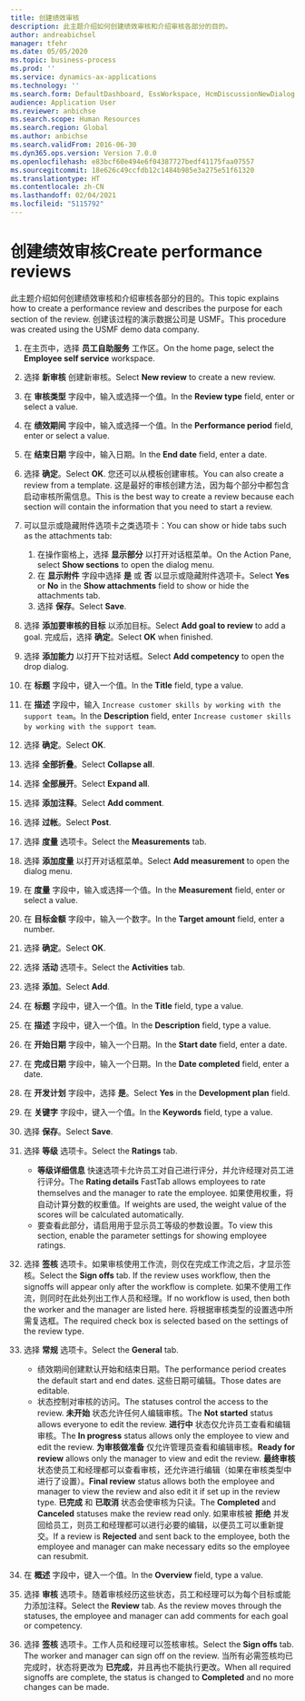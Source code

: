 ```yaml
---
title: 创建绩效审核
description: 此主题介绍如何创建绩效审核和介绍审核各部分的目的。
author: andreabichsel
manager: tfehr
ms.date: 05/05/2020
ms.topic: business-process
ms.prod: ''
ms.service: dynamics-ax-applications
ms.technology: ''
ms.search.form: DefaultDashboard, EssWorkspace, HcmDiscussionNewDialog, HcmDiscussion, HcmDiscussionChangeSettings, HcmDiscussionAddGoalDialog, HcmTopicCreate, HcmMeasurementDetailDialog, HcmPerfJournalAdd, HcmEmployeeDevelopmentWorkspace
audience: Application User
ms.reviewer: anbichse
ms.search.scope: Human Resources
ms.search.region: Global
ms.author: anbichse
ms.search.validFrom: 2016-06-30
ms.dyn365.ops.version: Version 7.0.0
ms.openlocfilehash: e83bcf60e494e6f04387727bedf41175faa07557
ms.sourcegitcommit: 18e626c49ccfdb12c1484b985e3a275e51f61320
ms.translationtype: HT
ms.contentlocale: zh-CN
ms.lasthandoff: 02/04/2021
ms.locfileid: "5115792"
---
```

# <a name="create-performance-reviews"></a><span data-ttu-id="ad121-103">创建绩效审核</span><span class="sxs-lookup"><span data-stu-id="ad121-103">Create performance reviews</span></span>


<span data-ttu-id="ad121-104">此主题介绍如何创建绩效审核和介绍审核各部分的目的。</span><span class="sxs-lookup"><span data-stu-id="ad121-104">This topic explains how to create a performance review and describes the purpose for each section of the review.</span></span> <span data-ttu-id="ad121-105">创建该过程的演示数据公司是 USMF。</span><span class="sxs-lookup"><span data-stu-id="ad121-105">This procedure was created using the USMF demo data company.</span></span>

1. <span data-ttu-id="ad121-106">在主页中，选择 **员工自助服务** 工作区。</span><span class="sxs-lookup"><span data-stu-id="ad121-106">On the home page, select the **Employee self service** workspace.</span></span>
2. <span data-ttu-id="ad121-107">选择 **新审核** 创建新审核。</span><span class="sxs-lookup"><span data-stu-id="ad121-107">Select **New review** to create a new review.</span></span>
3. <span data-ttu-id="ad121-108">在 **审核类型** 字段中，输入或选择一个值。</span><span class="sxs-lookup"><span data-stu-id="ad121-108">In the **Review type** field, enter or select a value.</span></span>
4. <span data-ttu-id="ad121-109">在 **绩效期间** 字段中，输入或选择一个值。</span><span class="sxs-lookup"><span data-stu-id="ad121-109">In the **Performance period** field, enter or select a value.</span></span>
5. <span data-ttu-id="ad121-110">在 **结束日期** 字段中，输入日期。</span><span class="sxs-lookup"><span data-stu-id="ad121-110">In the **End date** field, enter a date.</span></span>
6. <span data-ttu-id="ad121-111">选择 **确定**。</span><span class="sxs-lookup"><span data-stu-id="ad121-111">Select **OK**.</span></span> <span data-ttu-id="ad121-112">您还可以从模板创建审核。</span><span class="sxs-lookup"><span data-stu-id="ad121-112">You can also create a review from a template.</span></span> <span data-ttu-id="ad121-113">这是最好的审核创建方法，因为每个部分中都包含启动审核所需信息。</span><span class="sxs-lookup"><span data-stu-id="ad121-113">This is the best way to create a review because each section will contain the information that you need to start a review.</span></span>  
7. <span data-ttu-id="ad121-114">可以显示或隐藏附件选项卡之类选项卡：</span><span class="sxs-lookup"><span data-stu-id="ad121-114">You can show or hide tabs such as the attachments tab:</span></span>

    1. <span data-ttu-id="ad121-115">在操作窗格上，选择 **显示部分** 以打开对话框菜单。</span><span class="sxs-lookup"><span data-stu-id="ad121-115">On the Action Pane, select **Show sections** to open the dialog menu.</span></span>
    1. <span data-ttu-id="ad121-116">在 **显示附件** 字段中选择 **是** 或 **否** 以显示或隐藏附件选项卡。</span><span class="sxs-lookup"><span data-stu-id="ad121-116">Select **Yes** or **No** in the **Show attachments** field to show or hide the attachments tab.</span></span>
    1. <span data-ttu-id="ad121-117">选择 **保存**。</span><span class="sxs-lookup"><span data-stu-id="ad121-117">Select **Save**.</span></span>

8. <span data-ttu-id="ad121-118">选择 **添加要审核的目标** 以添加目标。</span><span class="sxs-lookup"><span data-stu-id="ad121-118">Select **Add goal to review** to add a goal.</span></span> <span data-ttu-id="ad121-119">完成后，选择 **确定**。</span><span class="sxs-lookup"><span data-stu-id="ad121-119">Select **OK** when finished.</span></span>
9. <span data-ttu-id="ad121-120">选择 **添加能力** 以打开下拉对话框。</span><span class="sxs-lookup"><span data-stu-id="ad121-120">Select **Add competency** to open the drop dialog.</span></span>
10. <span data-ttu-id="ad121-121">在 **标题** 字段中，键入一个值。</span><span class="sxs-lookup"><span data-stu-id="ad121-121">In the **Title** field, type a value.</span></span>
11. <span data-ttu-id="ad121-122">在 **描述** 字段中，输入 `Increase customer skills by working with the support team`。</span><span class="sxs-lookup"><span data-stu-id="ad121-122">In the **Description** field, enter `Increase customer skills by working with the support team`.</span></span>
12. <span data-ttu-id="ad121-123">选择 **确定**。</span><span class="sxs-lookup"><span data-stu-id="ad121-123">Select **OK**.</span></span>
13. <span data-ttu-id="ad121-124">选择 **全部折叠**。</span><span class="sxs-lookup"><span data-stu-id="ad121-124">Select **Collapse all**.</span></span>
14. <span data-ttu-id="ad121-125">选择 **全部展开**。</span><span class="sxs-lookup"><span data-stu-id="ad121-125">Select **Expand all**.</span></span>
15. <span data-ttu-id="ad121-126">选择 **添加注释**。</span><span class="sxs-lookup"><span data-stu-id="ad121-126">Select **Add comment**.</span></span>
16. <span data-ttu-id="ad121-127">选择 **过帐**。</span><span class="sxs-lookup"><span data-stu-id="ad121-127">Select **Post**.</span></span>
17. <span data-ttu-id="ad121-128">选择 **度量** 选项卡。</span><span class="sxs-lookup"><span data-stu-id="ad121-128">Select the **Measurements** tab.</span></span>
18. <span data-ttu-id="ad121-129">选择 **添加度量** 以打开对话框菜单。</span><span class="sxs-lookup"><span data-stu-id="ad121-129">Select **Add measurement** to open the dialog menu.</span></span>
19. <span data-ttu-id="ad121-130">在 **度量** 字段中，输入或选择一个值。</span><span class="sxs-lookup"><span data-stu-id="ad121-130">In the **Measurement** field, enter or select a value.</span></span>
26. <span data-ttu-id="ad121-131">在 **目标金额** 字段中，输入一个数字。</span><span class="sxs-lookup"><span data-stu-id="ad121-131">In the **Target amount** field, enter a number.</span></span>
20. <span data-ttu-id="ad121-132">选择 **确定**。</span><span class="sxs-lookup"><span data-stu-id="ad121-132">Select **OK**.</span></span>
21. <span data-ttu-id="ad121-133">选择 **活动** 选项卡。</span><span class="sxs-lookup"><span data-stu-id="ad121-133">Select the **Activities** tab.</span></span>
22. <span data-ttu-id="ad121-134">选择 **添加**。</span><span class="sxs-lookup"><span data-stu-id="ad121-134">Select **Add**.</span></span>
23. <span data-ttu-id="ad121-135">在 **标题** 字段中，键入一个值。</span><span class="sxs-lookup"><span data-stu-id="ad121-135">In the **Title** field, type a value.</span></span>
24. <span data-ttu-id="ad121-136">在 **描述** 字段中，键入一个值。</span><span class="sxs-lookup"><span data-stu-id="ad121-136">In the **Description** field, type a value.</span></span>
25. <span data-ttu-id="ad121-137">在 **开始日期** 字段中，输入一个日期。</span><span class="sxs-lookup"><span data-stu-id="ad121-137">In the **Start date** field, enter a date.</span></span>
26. <span data-ttu-id="ad121-138">在 **完成日期** 字段中，输入一个日期。</span><span class="sxs-lookup"><span data-stu-id="ad121-138">In the **Date completed** field, enter a date.</span></span>
27. <span data-ttu-id="ad121-139">在 **开发计划** 字段中，选择 **是**。</span><span class="sxs-lookup"><span data-stu-id="ad121-139">Select **Yes** in the **Development plan** field.</span></span>
28. <span data-ttu-id="ad121-140">在 **关键字** 字段中，键入一个值。</span><span class="sxs-lookup"><span data-stu-id="ad121-140">In the **Keywords** field, type a value.</span></span>
29. <span data-ttu-id="ad121-141">选择 **保存**。</span><span class="sxs-lookup"><span data-stu-id="ad121-141">Select **Save**.</span></span>
30. <span data-ttu-id="ad121-142">选择 **等级** 选项卡。</span><span class="sxs-lookup"><span data-stu-id="ad121-142">Select the **Ratings** tab.</span></span>  

    - <span data-ttu-id="ad121-143">**等级详细信息** 快速选项卡允许员工对自己进行评分，并允许经理对员工进行评分。</span><span class="sxs-lookup"><span data-stu-id="ad121-143">The **Rating details** FastTab allows employees to rate themselves and the manager to rate the employee.</span></span> <span data-ttu-id="ad121-144">如果使用权重，将自动计算分数的权重值。</span><span class="sxs-lookup"><span data-stu-id="ad121-144">If weights are used, the weight value of the scores will be calculated automatically.</span></span>  
    - <span data-ttu-id="ad121-145">要查看此部分，请启用用于显示员工等级的参数设置。</span><span class="sxs-lookup"><span data-stu-id="ad121-145">To view this section, enable the parameter settings for showing employee ratings.</span></span>  

31. <span data-ttu-id="ad121-146">选择 **签核** 选项卡。如果审核使用工作流，则仅在完成工作流之后，才显示签核。</span><span class="sxs-lookup"><span data-stu-id="ad121-146">Select the **Sign offs** tab. If the review uses workflow, then the signoffs will appear only after the workflow is complete.</span></span> <span data-ttu-id="ad121-147">如果不使用工作流，则同时在此处列出工作人员和经理。</span><span class="sxs-lookup"><span data-stu-id="ad121-147">If no workflow is used, then both the worker and the manager are listed here.</span></span> <span data-ttu-id="ad121-148">将根据审核类型的设置选中所需复选框。</span><span class="sxs-lookup"><span data-stu-id="ad121-148">The required check box is selected based on the settings of the review type.</span></span>  
32. <span data-ttu-id="ad121-149">选择 **常规** 选项卡。</span><span class="sxs-lookup"><span data-stu-id="ad121-149">Select the **General** tab.</span></span>

    - <span data-ttu-id="ad121-150">绩效期间创建默认开始和结束日期。</span><span class="sxs-lookup"><span data-stu-id="ad121-150">The performance period creates the default start and end dates.</span></span> <span data-ttu-id="ad121-151">这些日期可编辑。</span><span class="sxs-lookup"><span data-stu-id="ad121-151">Those dates are editable.</span></span>  
    - <span data-ttu-id="ad121-152">状态控制对审核的访问。</span><span class="sxs-lookup"><span data-stu-id="ad121-152">The statuses control the access to the review.</span></span> <span data-ttu-id="ad121-153">**未开始** 状态允许任何人编辑审核。</span><span class="sxs-lookup"><span data-stu-id="ad121-153">The **Not started** status allows everyone to edit the review.</span></span> <span data-ttu-id="ad121-154">**进行中** 状态仅允许员工查看和编辑审核。</span><span class="sxs-lookup"><span data-stu-id="ad121-154">The **In progress** status allows only the employee to view and edit the review.</span></span> <span data-ttu-id="ad121-155">**为审核做准备** 仅允许管理员查看和编辑审核。</span><span class="sxs-lookup"><span data-stu-id="ad121-155">**Ready for review** allows only the manager to view and edit the review.</span></span> <span data-ttu-id="ad121-156">**最终审核** 状态使员工和经理都可以查看审核，还允许进行编辑（如果在审核类型中进行了设置）。</span><span class="sxs-lookup"><span data-stu-id="ad121-156">**Final review** status allows both the employee and manager to view the review and also edit it if set up in the review type.</span></span> <span data-ttu-id="ad121-157">**已完成** 和 **已取消** 状态会使审核为只读。</span><span class="sxs-lookup"><span data-stu-id="ad121-157">The **Completed** and **Canceled** statuses make the review read only.</span></span> <span data-ttu-id="ad121-158">如果审核被 **拒绝** 并发回给员工，则员工和经理都可以进行必要的编辑，以便员工可以重新提交。</span><span class="sxs-lookup"><span data-stu-id="ad121-158">If a review is **Rejected** and sent back to the employee, both the employee and manager can make necessary edits so the employee can resubmit.</span></span>

33. <span data-ttu-id="ad121-159">在 **概述** 字段中，键入一个值。</span><span class="sxs-lookup"><span data-stu-id="ad121-159">In the **Overview** field, type a value.</span></span>
34. <span data-ttu-id="ad121-160">选择 **审核** 选项卡。随着审核经历这些状态，员工和经理可以为每个目标或能力添加注释。</span><span class="sxs-lookup"><span data-stu-id="ad121-160">Select the **Review** tab. As the review moves through the statuses, the employee and manager can add comments for each goal or competency.</span></span>  
35. <span data-ttu-id="ad121-161">选择 **签核** 选项卡。工作人员和经理可以签核审核。</span><span class="sxs-lookup"><span data-stu-id="ad121-161">Select the **Sign offs** tab. The worker and manager can sign off on the review.</span></span> <span data-ttu-id="ad121-162">当所有必需签核均已完成时，状态将更改为 **已完成**，并且再也不能执行更改。</span><span class="sxs-lookup"><span data-stu-id="ad121-162">When all required signoffs are complete, the status is changed to **Completed** and no more changes can be made.</span></span>  

